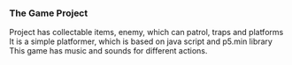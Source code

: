 ### The Game Project 

Project has collectable items, enemy, which can patrol, traps and platforms
It is a simple platformer, which is based on java script and p5.min library
This game has music and sounds for different actions.
